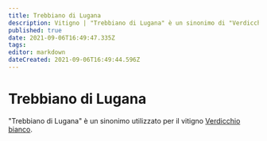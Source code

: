 ```yaml
---
title: Trebbiano di Lugana
description: Vitigno | "Trebbiano di Lugana" è un sinonimo di "Verdicchio bianco".
published: true
date: 2021-09-06T16:49:47.335Z
tags: 
editor: markdown
dateCreated: 2021-09-06T16:49:44.596Z
---
```


# Trebbiano di Lugana

"Trebbiano di Lugana" è un sinonimo utilizzato per il vitigno [Verdicchio bianco](/vitigni/Italia/bacca-bianca/verdicchio-bianco).